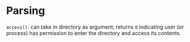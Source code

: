 # Parsing
`access()`: can take in directory as argument, returns `0` indicating user (or process) has permission to enter the directory and access its contents.